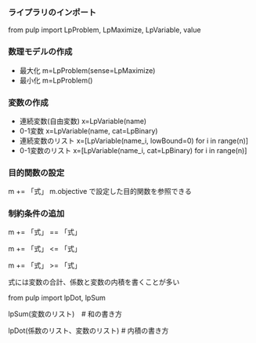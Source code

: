 ### ライプラリのインポート
from pulp import LpProblem, LpMaximize, LpVariable, value
### 数理モデルの作成
- 最大化
m=LpProblem(sense=LpMaximize)
- 最小化
m=LpProblem()
### 変数の作成
- 連続変数(自由変数)
x=LpVariable(name)
- 0-1変数
x=LpVariable(name, cat=LpBinary)
- 連続変数のリスト
x=[LpVariable(name_i, lowBound=0) for i in range(n)]
- 0-1変数のリスト
x=[LpVariable(name_i, cat=LpBinary) for i in range(n)]
### 目的関数の設定
m += 「式」
m.objective で設定した目的関数を参照できる
### 制約条件の追加
m += 「式」 == 「式」

m += 「式」 <= 「式」

m += 「式」 >= 「式」

式には変数の合計、係数と変数の内積を書くことが多い

from pulp import lpDot, lpSum

lpSum(変数のリスト)　# 和の書き方

lpDot(係数のリスト、変数のリスト) # 内積の書き方

